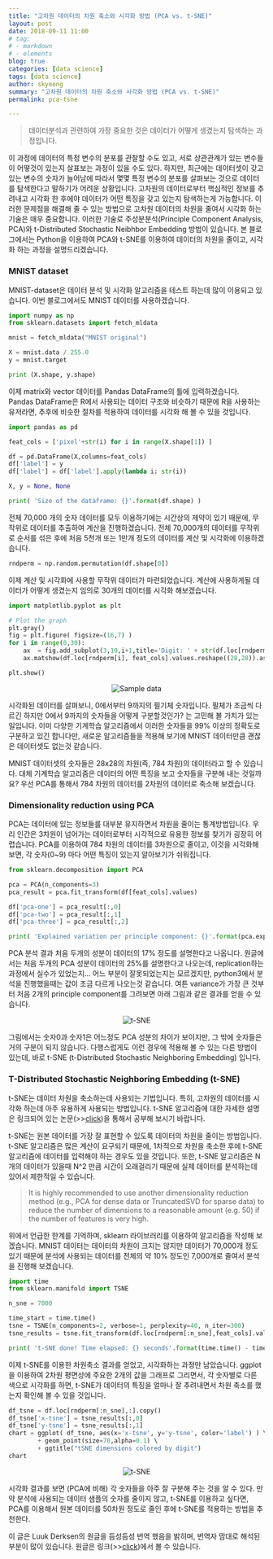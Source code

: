 ```yaml
---
title: "고차원 데이터의 차원 축소와 시각화 방법 (PCA vs. t-SNE)"
layout: post
date: 2018-09-11 11:00
# tag:
# - markdown
# - elements
blog: true
categories: [data science]
tags: [data science]
author: skyeong
summary: "고차원 데이터의 차원 축소와 시각화 방법 (PCA vs. t-SNE)"
permalink: pca-tsne

---
```

>데이터분석과 관련하여 가장 중요한 것은 데이터가 어떻게 생겼는지 탐색하는 과정입니다. 


이 과정에 데이터의 특정 변수의 분포를 관찰할 수도 있고, 서로 상관관계가 있는 변수들이 어떻것이 있는지 살표보는 과정이 있을 수도 있다. 하지만, 최근에는 데이터셋이 갖고 있는 변수의 숫자가 늘어남에 따라서 몇몇 특정 변수의 분포를 살펴보는 것으로 데이터를 탐색한다고 말하기가 어려운 상황입니다. 고차원의 데이터로부터 핵심적인 정보를 추려내고 시각화 한 후에야 데이터가 어떤 특징을 갖고 있는지 탐색하는게 가능합니다. 이러한 문제점을 해결해 줄 수 있는 방법으로 고차원 데이터의 차원을 줄여서 시각화 하는 기술은 매우 중요합니다. 이러한 기술로 주성분분석(Principle Component Analysis, PCA)와 t-Distributed Stochastic Neibhbor Embedding 방법이 있습니다. 본 블로그에서는 Python을 이용하여 PCA와 t-SNE를 이용하여 데이터의 차원을 줄이고, 시각화 하는 과정을 설명드리겠습니다.

### MNIST dataset 
MNIST-dataset은 데이터 분석 및 시각화 알고리즘을 테스트 하는데 많이 이용되고 있습니다. 이번 블로그에서도 MNIST 데이터를 사용하겠습니다.

~~~python
import numpy as np
from sklearn.datasets import fetch_mldata

mnist = fetch_mldata("MNIST original")

X = mnist.data / 255.0
y = mnist.target

print (X.shape, y.shape)
~~~

이제 matrix와 vector 데이터를 Pandas DataFrame의 틀에 입력하겠습니다. Pandas DataFrame은 R에서 사용되는 데이터 구조와 비슷하기 때문에 R을 사용하는 유저라면, 추후에 비슷한 절차를 적용하여 데이터를 시각화 해 볼 수 있을 것입니다.

~~~python
import pandas as pd

feat_cols = ['pixel'+str(i) for i in range(X.shape[1]) ]

df = pd.DataFrame(X,columns=feat_cols)
df['label'] = y
df['label'] = df['label'].apply(lambda i: str(i))

X, y = None, None

print( 'Size of the dataframe: {}'.format(df.shape) )
~~~

전체 70,000 개의 숫자 데이터를 모두 이용하기에는 시간상의 제약이 있기 때문에, 무작위로 데이터를 추출하여 계산을 진행하겠습니다. 전체 70,000개의 데이터를 무작위로 순서를 섞은 후에 처음 5천개 또는 1만개 정도의 데이터를 계산 및 시각화에 이용하겠습니다.

~~~python
rndperm = np.random.permutation(df.shape[0])
~~~

이제 계산 및 시각화에 사용할 무작위 데이터가 마련되었습니다. 계산에 사용하게될 데이터가 어떻게 생겼는지 임의로 30개의 데이터를 시각화 해보겠습니다.

~~~python
import matplotlib.pyplot as plt

# Plot the graph
plt.gray()
fig = plt.figure( figsize=(16,7) )
for i in range(0,30):
    ax  = fig.add_subplot(3,10,i+1,title='Digit: ' + str(df.loc[rndperm[i], 'label']) )
    ax.matshow(df.loc[rndperm[i], feat_cols].values.reshape((28,28)).astype(float))

plt.show()
~~~



<p align="center">
  <img src="/assets/images/posts/data_analysis/mnist_sample.png" alt="Sample data"/>
</p>


시각화된 데이터를 살펴보니, 0에서부터 9까지의 필기체 숫자입니다. 필체가 조금씩 다르긴 하지만 0에서 9까지의 숫자들을 어떻게 구분할것인가? 는 고민해 볼 가치가 있는 일입니다. 이미 다양한 기계학습 알고리즘에서 이러한 숫자들을 99% 이상의 정확도로 구분하고 있긴 합니다만, 새로운 알고리즘들을 적용해 보기에 MNIST 데이터만큼 괜찮은 데이터셋도 없는것 같습니다.

MNIST 데이터셋의 숫자들은 28x28의 차원(즉, 784 차원)의 데이터라고 할 수 있습니다. 대체 기계학습 알고리즘은 데이터의 어떤 특징을 보고 숫자들을 구분해 내는 것일까요? 우선 PCA를 통해서 784 차원의 데이터를 2차원의 데이터로 축소해 보겠습니다.

### Dimensionality reduction using PCA
PCA는 데이터에 있는 정보들를 대부분 유지하면서 차원을 줄이는 통계방법입니다. 우리 인간은 3차원이 넘어가는 데이터로부터 시각적으로 유용한 정보를 찾기가 굉장히 어렵습니다. PCA를 이용하여 784 차원의 데이터를 3차원으로 줄이고, 이것을 시각화해 보면, 각 숫자(0~9) 마다 어떤 특징이 있는지 알아보기가 쉬워집니다.

~~~python
from sklearn.decomposition import PCA

pca = PCA(n_components=3)
pca_result = pca.fit_transform(df[feat_cols].values)

df['pca-one'] = pca_result[:,0]
df['pca-two'] = pca_result[:,1]
df['pca-three'] = pca_result[:,2]

print( 'Explained variation per principle component: {}'.format(pca.explained_variance_ratio_))
~~~

PCA 분석 결과 처음 두개의 성분이 데이터의 17% 정도를 설명한다고 나옵니다. 원글에서는 처음 두개의 PCA 성분이 데이터의 25%를 설명한다고 나오는데, replication하는 과정에서 실수가 있었는지... 어느 부분이 잘못되었는지는 모르겠지만, python3에서 분석을 진행했을때는 값이 조금 다르게 나오는것 같습니다. 여튼 variance가 가장 큰 것부터 처음 2개의 principle component를 그려보면 아래 그림과 같은 결과를 얻을 수 있습니다.



<p align="center">
  <img src="/assets/images/posts/data_analysis/mnist_pca.png" alt="t-SNE"/>
</p>

그림에서는 숫자0과 숫자1은 어느정도 PCA 성분의 차이가 보이지만, 그 밖에 숫자들은 거의 구분이 되지 않습니다. 다행스럽게도 이런 경우에 적용해 볼 수 있는 다른 방법이 있는데, 바로 t-SNE (t-Distributed Stochastic Neighboring Embedding) 입니다.

### T-Distributed Stochastic Neighboring Embedding (t-SNE)

t-SNE는 데이터 차원을 축소하는데 사용되는 기법입니다. 특히, 고차원의 데이터를 시각화 하는데 아주 유용하게 사용되는 방법입니다. t-SNE 알고리즘에 대한 자세한 설명은 링크되어 있는 논문(>><a href="https://jmlr.org/papers/volume9/vandermaaten08a/vandermaaten08a.pdf" target="_blank">click</a>)을 통해서 공부해 보시기 바랍니다.

t-SNE는 원본 데이터를 가장 잘 표현할 수 있도록 데이터의 차원을 줄이는 방법입니다. t-SNE 알고리즘은 많은 계산이 요구되기 때문에, 1차적으로 차원을 축소한 후에 t-SNE 알고리즘에 데이터를 입력해야 하는 경우도 있을 것입니다. 또한, t-SNE 알고리즘은 N개의 데이터가 있을때 N^2 만큼 시간이 오래걸리기 때문에 실제 데이터를 분석하는데 있어서 제한적일 수 있습니다.

>It is highly recommended to use another dimensionality reduction method (e.g., PCA for dense data or TruncatedSVD for sparse data) to reduce the number of dimensions to a reasonable amount (e.g. 50) if the number of features is very high.

위에서 언급한 한계를 기억하며, sklearn 라이브러리를 이용하여 알고리즘을 작성해 보겠습니다. MNIST 데이터는 데이터의 차원이 크지는 않지만 데이터가 70,000개 정도 있기 때문에 분석에 사용되는 데이터를 전체의 약 10% 정도인 7,000개로 줄여서 분석을 진행해 보겠습니다.

~~~python
import time
from sklearn.manifold import TSNE

n_sne = 7000

time_start = time.time()
tsne = TSNE(n_components=2, verbose=1, perplexity=40, n_iter=300)
tsne_results = tsne.fit_transform(df.loc[rndperm[:n_sne],feat_cols].values)

print( 't-SNE done! Time elapsed: {} seconds'.format(time.time() - time_start )
~~~

이제 t-SNE를 이용한 차원축소 결과를 얻었고, 시각화하는 과정만 남았습니다. ggplot을 이용하여 2차원 평면상에 주요한 2개의 값을 그래프로 그리면서, 각 숫자별로 다른 색으로 시각화를 하면, t-SNE가 데이터의 특징을 얼마나 잘 추려내면서 차원 축소를 했는지 확인해 볼 수 있을 것입니다.

~~~python
df_tsne = df.loc[rndperm[:n_sne],:].copy() 
df_tsne['x-tsne'] = tsne_results[:,0] 
df_tsne['y-tsne'] = tsne_results[:,1] 
chart = ggplot( df_tsne, aes(x='x-tsne', y='y-tsne', color='label') ) \ 
        + geom_point(size=70,alpha=0.1) \ 
        + ggtitle("tSNE dimensions colored by digit") 
chart
~~~


<p align="center">
  <img src="/assets/images/posts/data_analysis/mnist_tsne.png" alt="t-SNE"/>
</p>

시각화 결과를 보면 (PCA에 비해) 각 숫자들을 아주 잘 구분해 주는 것을 알 수 있다. 만약 분석에 사용되는 데이터 샘플의 숫자를 줄이지 않고, t-SNE를 이용하고 싶다면, PCA를 이용해서 원본 데이터를 50차원 정도로 줄인 후에 t-SNE를 적용하는 방법을 추천한다.

이 글은 Luuk Derksen의 원글을 듬성듬성 번역 했음을 밝히며, 번역자 맘대로 해석된 부분이 많이 있습니다. 원글은 링크(>><a href="https://medium.com/@luckylwk/visualising-high-dimensional-datasets-using-pca-and-t-sne-in-python-8ef87e7915b" target="_blank">click</a>)에서 볼 수 있습니다. 





